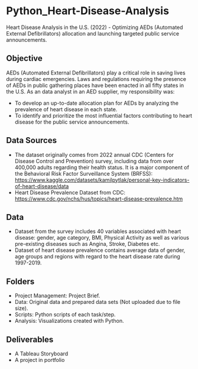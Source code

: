 # Python_Heart-Disease-Analysis
Heart Disease Analysis in the U.S. (2022) - Optimizing AEDs (Automated External Defibrillators) allocation and launching targeted public service announcements.

## Objective
AEDs (Automated External Defibrillators) play a critical role in saving lives during cardiac emergencies. Laws and regulations requiring the presence of AEDs in public gathering places have been enacted in all fifty states in the U.S. As an data analyst in an AED supplier, my responsibility was:  
* To develop an up-to-date allocation plan for AEDs by analyzing the prevalence of heart disease in each state.
* To identify and prioritize the most influential factors contributing to heart disease for the public service announcements.

## Data Sources
* The dataset originally comes from 2022 annual CDC (Centers for Disease Control and Prevention) survey, including data from over 400,000 adults regarding their health status. It is a major component of the Behavioral Risk Factor Surveillance System (BRFSS): https://www.kaggle.com/datasets/kamilpytlak/personal-key-indicators-of-heart-disease/data
* Heart Disease Prevalence Dataset from CDC: https://www.cdc.gov/nchs/hus/topics/heart-disease-prevalence.htm  

## Data  
* Dataset from the survey includes 40 variables associated with heart disease: gender, age category, BMI, Physical Activity as well as various pre-existing diseases such as Angina, Stroke, Diabetes etc.
* Dataset of heart disease prevalence contains average data of gender, age groups and regions with regard to the heart disease rate during 1997-2019.

## Folders
* Project Management: Project Brief.
* Data: Original data and prepared data sets (Not uploaded due to file size). 
* Scripts: Python scripts of each task/step.  
* Analysis: Visualizations created with Python.

## Deliverables
* A Tableau Storyboard
* A project in portfolio

